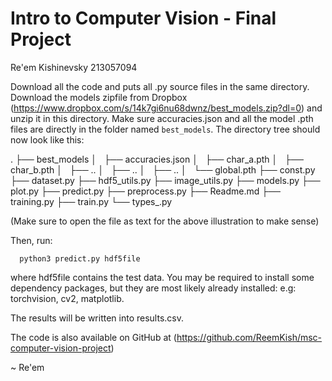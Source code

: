 # Intro to Computer Vision - Final Project
Re'em Kishinevsky 213057094

Download all the code and puts all .py source files in the same directory.
Download the models zipfile from Dropbox (https://www.dropbox.com/s/14k7gi6nu68dwnz/best_models.zip?dl=0)
and unzip it in this directory.
Make sure accuracies.json and all the model .pth files are directly in the folder named `best_models`.
The directory tree should now look like this:

.
├── best_models
│   ├── accuracies.json
│   ├── char_a.pth
│   ├── char_b.pth
│   ├──   .. 
│   ├──   .. 
│   ├──   ..
│   └── global.pth
├── const.py
├── dataset.py
├── hdf5_utils.py
├── image_utils.py
├── models.py
├── plot.py
├── predict.py
├── preprocess.py
├── Readme.md
├── training.py
├── train.py
└── types_.py

(Make sure to open the file as text for the above illustration to make sense)

Then, run:

```
  python3 predict.py hdf5file
```

where hdf5file contains the test data.
You may be required to install some dependency packages, but they are
most likely already installed: e.g: torchvision, cv2, matplotlib.

The results will be written into results.csv.

The code is also available on GitHub at (https://github.com/ReemKish/msc-computer-vision-project)

~ Re'em
